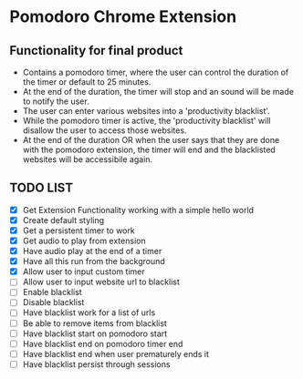 # Pomodoro Chrome Extension

## Functionality for final product

- Contains a pomodoro timer, where the user can control the duration of the timer or default to 25 minutes.
- At the end of the duration, the timer will stop and an sound will be made to notify the user.
- The user can enter various websites into a 'productivity blacklist'.
- While the pomodoro timer is active, the 'productivity blacklist' will disallow the user to access those websites.
- At the end of the duration OR when the user says that they are done with the pomodoro extension, the timer will end and the blacklisted websites will be accessibile again.

## TODO LIST

- [X] Get Extension Functionality working with a simple hello world
- [X] Create default styling
- [X] Get a persistent timer to work
- [X] Get audio to play from extension
- [X] Have audio play at the end of a timer
- [X] Have all this run from the background
- [X] Allow user to input custom timer
- [ ] Allow user to input website url to blacklist
- [ ] Enable blacklist
- [ ] Disable blacklist
- [ ] Have blacklist work for a list of urls
- [ ] Be able to remove items from blacklist
- [ ] Have blacklist start on pomodoro start
- [ ] Have blacklist end on pomodoro timer end
- [ ] Have blacklist end when user prematurely ends it
- [ ] Have blacklist persist through sessions
